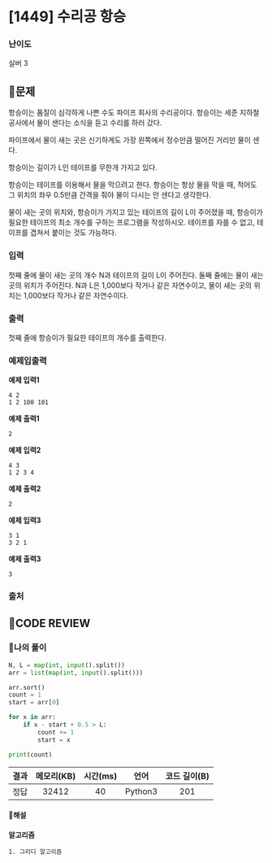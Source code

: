 # [1449] 수리공 항승

### **난이도**
실버 3
## **📝문제**
항승이는 품질이 심각하게 나쁜 수도 파이프 회사의 수리공이다. 항승이는 세준 지하철 공사에서 물이 샌다는 소식을 듣고 수리를 하러 갔다.

파이프에서 물이 새는 곳은 신기하게도 가장 왼쪽에서 정수만큼 떨어진 거리만 물이 샌다.

항승이는 길이가 L인 테이프를 무한개 가지고 있다.

항승이는 테이프를 이용해서 물을 막으려고 한다. 항승이는 항상 물을 막을 때, 적어도 그 위치의 좌우 0.5만큼 간격을 줘야 물이 다시는 안 샌다고 생각한다.

물이 새는 곳의 위치와, 항승이가 가지고 있는 테이프의 길이 L이 주어졌을 때, 항승이가 필요한 테이프의 최소 개수를 구하는 프로그램을 작성하시오. 테이프를 자를 수 없고, 테이프를 겹쳐서 붙이는 것도 가능하다.
### **입력**
첫째 줄에 물이 새는 곳의 개수 N과 테이프의 길이 L이 주어진다. 둘째 줄에는 물이 새는 곳의 위치가 주어진다. N과 L은 1,000보다 작거나 같은 자연수이고, 물이 새는 곳의 위치는 1,000보다 작거나 같은 자연수이다.
### **출력**
첫째 줄에 항승이가 필요한 테이프의 개수를 출력한다.
### **예제입출력**

**예제 입력1**

```
4 2
1 2 100 101
```

**예제 출력1**

```
2
```

**예제 입력2**

```
4 3
1 2 3 4
```

**예제 출력2**

```
2
```

**예제 입력3**

```
3 1
3 2 1
```

**예제 출력3**

```
3
```

### **출처**

## **🧐CODE REVIEW**

### **🧾나의 풀이**

```python
N, L = map(int, input().split())
arr = list(map(int, input().split()))

arr.sort()
count = 1
start = arr[0]

for x in arr:
    if x - start + 0.5 > L:
        count += 1
        start = x

print(count)
```

결과	| 메모리(KB) |	시간(ms) |	언어 |	코드 길이(B)
:----:|:-----:|:-----:|:-----:|:--------:
정답|32412|40|Python3|201
#### **📝해설**

**알고리즘**
```
1. 그리디 알고리즘
```
